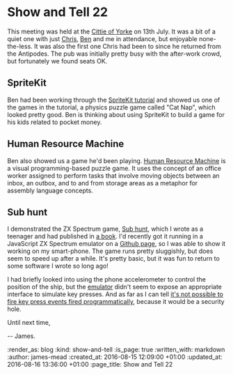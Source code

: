 Show and Tell 22
================

This meeting was held at the [Cittie of Yorke][] on 13th July. It was a bit of a quiet one with just [Chris][], [Ben][] and me in attendance, but enjoyable none-the-less. It was also the first one Chris had been to since he returned from the Antipodes. The pub was initially pretty busy with the after-work crowd, but fortunately we found seats OK.

## SpriteKit

Ben had been working through the [SpriteKit tutorial][] and showed us one of the games in the tutorial, a physics puzzle game called "Cat Nap", which looked pretty good. Ben is thinking about using SpriteKit to build a game for his kids related to pocket money.

## Human Resource Machine

Ben also showed us a game he'd been playing. [Human Resource Machine][] is a visual programming-based puzzle game. It uses the concept of an office worker assigned to perform tasks that involve moving objects between an inbox, an outbox, and to and from storage areas as a metaphor for assembly language concepts.

## Sub hunt

I demonstrated the ZX Spectrum game, [Sub hunt][github-sub-hunt], which I wrote as a teenager and had published in [a book][15-graphic-games-for-the-spectrum]. I'd recently got it running in a JavaScript ZX Spectrum emulator on a [Github page][sub-hunt-game], so I was able to show it working on my smart-phone. The game runs pretty sluggishly, but does seem to speed up after a while. It's pretty basic, but it was fun to return to some software I wrote so long ago!

I had briefly looked into using the phone accelerometer to control the position of the ship, but the [emulator][jsspeccy2] didn't seem to expose an appropriate interface to simulate key presses. And as far as I can tell [it's not possible to fire key press events fired programmatically][fire-key-press-events-programmtically], because it would be a security hole.

Until next time,

-- James.

[Cittie of Yorke]: https://en.wikipedia.org/wiki/Cittie_of_Yorke
[Chris]: /chris-roos
[Ben]: https://twitter.com/beng
[SpriteKit tutorial]: https://www.raywenderlich.com/42699/spritekit-tutorial-for-beginners
[Human Resource Machine]: https://en.wikipedia.org/wiki/Human_Resource_Machine
[github-sub-hunt]: https://github.com/floehopper/sub-hunt
[15-graphic-games-for-the-spectrum]: http://www.worldofspectrum.org/infoseekid.cgi?id=2000461
[sub-hunt-game]: https://floehopper.github.io/sub-hunt/
[jsspeccy2]: https://github.com/gasman/jsspeccy2
[fire-key-press-events-programmtically]: http://stackoverflow.com/questions/8668192/programmatically-triggering-ctrls/19882728#19882728

:render_as: blog
:kind: show-and-tell
:is_page: true
:written_with: markdown
:author: james-mead
:created_at: 2016-08-15 12:09:00 +01:00
:updated_at: 2016-08-16 13:36:00 +01:00
:page_title: Show and Tell 22
